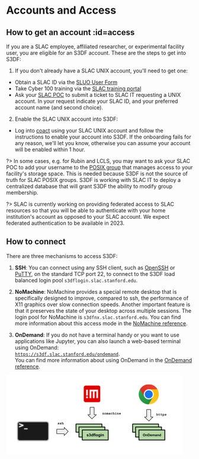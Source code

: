 # Accounts and Access

## How to get an account :id=access

If you are a SLAC employee, affiliated researcher, or experimental
facility user, you are eligible for an S3DF account. These are the
steps to get into S3DF:

1. If you don't already have a SLAC UNIX account, you'll need to get one:
  * Obtain a SLAC ID via the [SLUO User
Form](https://oraweb4.slac.stanford.edu/apex/epnprod/f?p=134:1)
  * Take Cyber 100 training via the [SLAC training portal](http://training.slac.stanford.edu/web-training.asp)
  * Ask your [SLAC POC](contact-us.md#facpoc) to submit a ticket to SLAC IT requesting a UNIX account. In your request indicate your SLAC ID, and your preferred account name (and second choice).
2. Enable the SLAC UNIX account into S3DF:
  * Log into [coact](https://s3df.slac.stanford.edu/coact) using your SLAC UNIX account and follow the instructions to enable your account into S3DF. If the onboarding fails for any reason, we'll let you know, otherwise you can assume your account will be enabled within 1 hour.

?> In some cases, e.g. for Rubin and LCLS, you may want to ask your
SLAC POC to add your username to the [POSIX
group](contact-us.md#facpoc) that manages access to your facility's
storage space. This is needed because S3DF is not the source of truth
for SLAC POSIX groups. S3DF is working with SLAC IT to deploy a
centralized database that will grant S3DF the ability to modify group
membership.


?> SLAC is currently working on providing federated access to SLAC
resources so that you will be able to authenticate with your home
institution's account as opposed to your SLAC account. We expect
federated authentication to be available in 2023.

## How to connect

There are three mechanisms to access S3DF:

1. **SSH**: You can connect using any SSH client, such as
[OpenSSH](www.openssh.com) or
[PuTTY](https://www.chiark.greenend.org.uk/~sgtatham/putty/), on the
standard TCP port 22, to connect to the S3DF load balanced login pool
`s3dflogin.slac.stanford.edu`.

2. **NoMachine**: NoMachine provides a special remote desktop that is
specifically designed to improve, compared to ssh, the performance of
X11 graphics over slow connection speeds. Another important feature is
that it preserves the state of your desktop across multiple
sessions. The login pool for NoMachine is
`s3dfnx.slac.stanford.edu`. You can find more information about this
access mode in the [NoMachine reference](reference.md#nomachine).

3. **OnDemand**: If you do not have a terminal handy or you want to
use applications like Jupyter, you can also launch a web-based
terminal using OnDemand:\
[`https://s3df.slac.stanford.edu/ondemand`](https://s3df.slac.stanford.edu/ondemand).\
You can find more information about using OnDemand in the [OnDemand
reference](reference.md#ondemand).

![S3DF users access](assets/S3DF_users_access.png)
